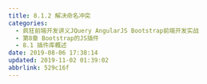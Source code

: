 ```yaml
---
title: 8.1.2 解决命名冲突
categories: 
  - 疯狂前端开发讲义JQuery AngularJS Bootstrap前端开发实战
  - 第8章 Bootstrap的JS插件
  - 8.1 插件库概述
date: 2019-08-06 17:38:14
updated: 2019-11-02 01:39:02
abbrlink: 529c16f
---
```


<!--more-->
<script src="https://cdn.bootcss.com/jquery/3.4.0/jquery.slim.min.js"></script>
<script>$(document).ready(function () {$(".post-body > ul:nth-child(1)").hide();});</script>

<!--end-->
